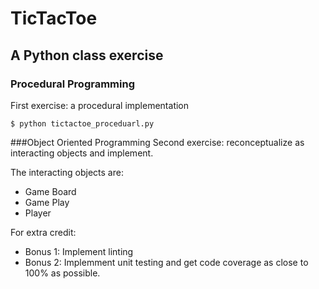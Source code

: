 # TicTacToe
## A Python class exercise
### Procedural Programming
First exercise: a procedural implementation

    $ python tictactoe_proceduarl.py

###Object Oriented Programming
Second exercise: reconceptualize as interacting objects and implement.

The interacting objects are:

- Game Board
- Game Play
- Player

For extra credit:

- Bonus 1: Implement linting
- Bonus 2: Implemment unit testing and get code coverage as close to 100% as possible.